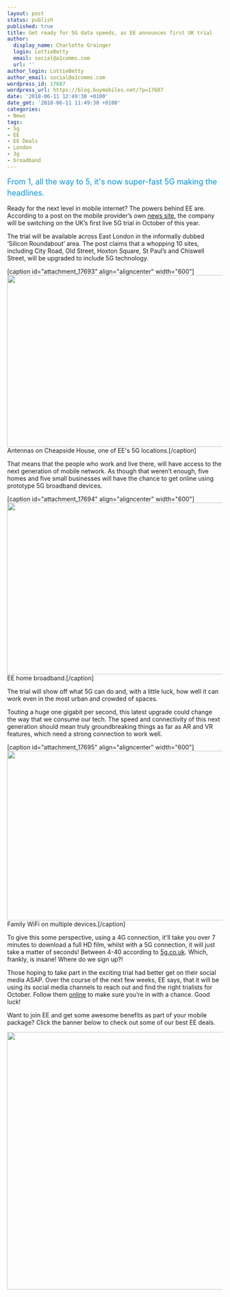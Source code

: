 ```yaml
---
layout: post
status: publish
published: true
title: Get ready for 5G data speeds, as EE announces first UK trial
author:
  display_name: Charlotte Grainger
  login: LottieBetty
  email: social@a1comms.com
  url: ''
author_login: LottieBetty
author_email: social@a1comms.com
wordpress_id: 17687
wordpress_url: https://blog.buymobiles.net/?p=17687
date: '2018-06-11 12:49:30 +0100'
date_gmt: '2018-06-11 11:49:30 +0100'
categories:
- News
tags:
- 5g
- EE
- EE Deals
- London
- 3g
- broadband
---
```

<p><span class="postStandFirst" style="color: #0896d5; line-height: 26px; font-size: 18px;">From 1, all the way to 5, it's now super-fast 5G making the headlines.</span></p>
<p>Ready for the next level in mobile internet? The powers behind EE are. According to a post on the mobile provider&rsquo;s own <a href="http://newsroom.ee.co.uk/ee-set-to-switch-on-uks-first-5g-trial-network-in-londons-tech-city-east-london/" target="_blank" rel="noopener">news site</a>, the company will be switching on the UK&rsquo;s first live 5G trial in October of this year.</p>
<p>The trial will be available across East London in the informally dubbed &lsquo;Silicon Roundabout&rsquo; area. The post claims that a whopping 10 sites, including City Road, Old Street, Hoxton Square, St Paul&rsquo;s and Chiswell Street, will be upgraded to include 5G technology.</p>
<p>[caption id="attachment_17693" align="aligncenter" width="600"]<img class="wp-image-17693 size-full" src="https://a1comms-blog-buymobiles.storage.googleapis.com/ee-5g-locations.png" alt="" width="600" height="400" /> Antennas on Cheapside House, one of EE's 5G locations.[/caption]</p>
<p>That means that the people who work and live there, will have access to the next generation of mobile network. As though that weren&rsquo;t enough, five homes and five small businesses will have the chance to get online using prototype 5G broadband devices.</p>
<p>[caption id="attachment_17694" align="aligncenter" width="600"]<img class="wp-image-17694 size-full" src="https://a1comms-blog-buymobiles.storage.googleapis.com/ee-welcomevirtualsupport.png" alt="" width="600" height="400" /> EE home broadband.[/caption]</p>
<p>The trial will show off what 5G can do and, with a little luck, how well it can work even in the most urban and crowded of spaces.</p>
<p>Touting a huge one gigabit per second, this latest upgrade could change the way that we consume our tech. The speed and connectivity of this next generation should mean truly groundbreaking things as far as AR and VR features, which need a strong connection to work well.</p>
<p>[caption id="attachment_17695" align="aligncenter" width="600"]<img class="wp-image-17695 size-full" src="https://lh3.googleusercontent.com/-l-aOtP2YrUxNmzC4hXpr89kEMHQHRBBfzQKAV1vW4MQIFaFAj0MhfXf_9PGmgwenaXnaAnjvTe3m5D7w7yTNXk=s0" alt="" width="600" height="395" /> Family WiFi on multiple devices.[/caption]</p>
<p>To give this some perspective, using a 4G connection, it'll take you&nbsp;over 7 minutes to download a full HD film, whilst with a 5G connection, it will just take a matter of seconds! Between 4-40 according to <a href="https://5g.co.uk/guides/what-is-5g/" target="_blank" rel="noopener">5g.co.uk</a>. Which, frankly, is insane! Where do we sign up?!</p>
<p>Those hoping to take part in the exciting trial had better get on their social media ASAP. Over the course of the next few weeks, EE says, that it will be using its social media channels to reach out and find the right trialists for October. Follow them <a href="https://www.facebook.com/ee/" target="_blank" rel="noopener">online</a> to make sure you&rsquo;re in with a chance. Good luck!</p>
<p>Want to join EE and get some awesome benefits as part of your mobile package? Click the banner below to check out some of our best EE deals.</p>
<p><a href="https://www.buymobiles.net/ee" target="_blank" rel="noopener"><img class="aligncenter wp-image-17710 size-full" src="https://a1comms-blog-buymobiles.storage.googleapis.com/ee-deals-blog.jpg" alt="" width="600" height="600" /></a></p>

